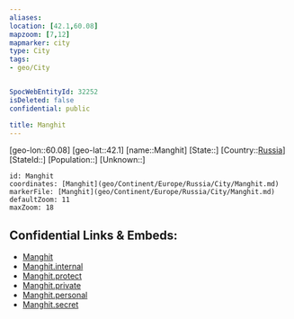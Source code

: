 ```yaml
---
aliases: 
location: [42.1,60.08]
mapzoom: [7,12] 
mapmarker: city 
type: City
tags:
- geo/City


SpocWebEntityId: 32252
isDeleted: false
confidential: public

title: Manghit
---
```

[geo-lon::60.08]
[geo-lat::42.1]
[name::Manghit]
[State::]
[Country::[Russia](geo/Continent/Europe/Russia.md)]
[StateId::]
[Population::]
[Unknown::]


```leaflet
id: Manghit
coordinates: [Manghit](geo/Continent/Europe/Russia/City/Manghit.md)
markerFile: [Manghit](geo/Continent/Europe/Russia/City/Manghit.md)
defaultZoom: 11 
maxZoom: 18
```


## Confidential Links & Embeds: 
- [Manghit](../../../../../../_public/geo/Continent/Europe/Russia/City/Manghit.md) 
- [Manghit.internal](../../../../../../_internal/geo/Continent/Europe/Russia/City/Manghit.internal.md) 
- [Manghit.protect](../../../../../../_protect/geo/Continent/Europe/Russia/City/Manghit.protect.md) 
- [Manghit.private](../../../../../../_private/geo/Continent/Europe/Russia/City/Manghit.private.md) 
- [Manghit.personal](../../../../../../_personal/geo/Continent/Europe/Russia/City/Manghit.personal.md) 
- [Manghit.secret](../../../../../../_secret/geo/Continent/Europe/Russia/City/Manghit.secret.md) 
